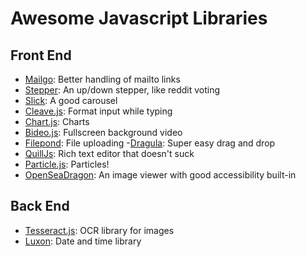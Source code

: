 # Awesome Javascript Libraries

## Front End

- [Mailgo](https://github.com/manzinello/mailgo): Better handling of mailto links
- [Stepper](https://github.com/alikinvv/stepper): An up/down stepper, like reddit voting
- [Slick](https://github.com/kenwheeler/slick): A good carousel
- [Cleave.js](https://nosir.github.io/cleave.js/): Format input while typing
- [Chart.js](https://www.chartjs.org/): Charts
- [Bideo.js](https://rishabhp.github.io/bideo.js/): Fullscreen background video
- [Filepond](https://pqina.nl/filepond/): File uploading -[Dragula](https://bevacqua.github.io/dragula/): Super easy drag and drop
- [QuillJs](https://quilljs.com/): Rich text editor that doesn't suck
- [Particle.js](https://vincentgarreau.com/particles.js/): Particles!
- [OpenSeaDragon](https://github.com/openseadragon/openseadragon): An image viewer with good accessibility built-in

## Back End

- [Tesseract.js](https://github.com/naptha/tesseract.js): OCR library for images
- [Luxon](https://moment.github.io/luxon): Date and time library
